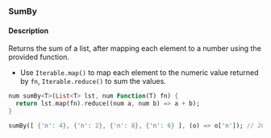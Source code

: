 ### SumBy

#### Description



Returns the sum of a list, after mapping each element to a number using the provided function.

- Use `Iterable.map()` to map each element to the numeric value returned by `fn`, `Iterable.reduce()` to sum the values.

```dart
num sumBy<T>(List<T> lst, num Function(T) fn) {
  return lst.map(fn).reduce((num a, num b) => a + b);
}
```

```dart
sumBy([ {'n': 4}, {'n': 2}, {'n': 8}, {'n': 6} ], (o) => o['n']); // 20
```

